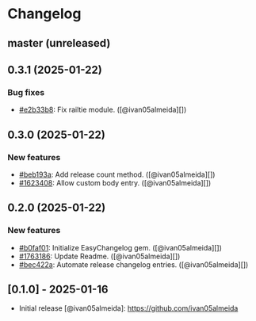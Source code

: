 # Changelog

## master (unreleased)

## 0.3.1 (2025-01-22)
### Bug fixes

* [#e2b33b8](https://github.com/ivan05almeida/easy_changelog/commit/e2b33b8):  Fix railtie module. ([@ivan05almeida][])

## 0.3.0 (2025-01-22)
### New features

* [#beb193a](https://github.com/ivan05almeida/easy_changelog/commit/beb193a):  Add release count method. ([@ivan05almeida][])
* [#1623408](https://github.com/ivan05almeida/easy_changelog/commit/1623408):  Allow custom body entry. ([@ivan05almeida][])

## 0.2.0 (2025-01-22)
### New features

* [#b0faf01](https://github.com/ivan05almeida/easy_changelog/commit/b0faf01):  Initialize EasyChangelog gem. ([@ivan05almeida][])
* [#1763186](https://github.com/ivan05almeida/easy_changelog/commit/1763186):  Update Readme. ([@ivan05almeida][])
* [#bec422a](https://github.com/ivan05almeida/easy_changelog/commit/bec422a):  Automate release changelog entries. ([@ivan05almeida][])

## [0.1.0] - 2025-01-16

- Initial release
[@ivan05almeida]: https://github.com/ivan05almeida
